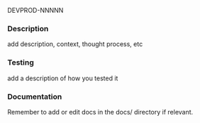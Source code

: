 DEVPROD-NNNNN

### Description
add description, context, thought process, etc

### Testing
add a description of how you tested it

### Documentation
Remember to add or edit docs in the docs/ directory if relevant.
<!-- If you're only updating docs, create a patch for the Pine tasks to ensure our changes are compatible-->

<!-- Remember to check that any TODOs for this ticket are cleaned up! -->
